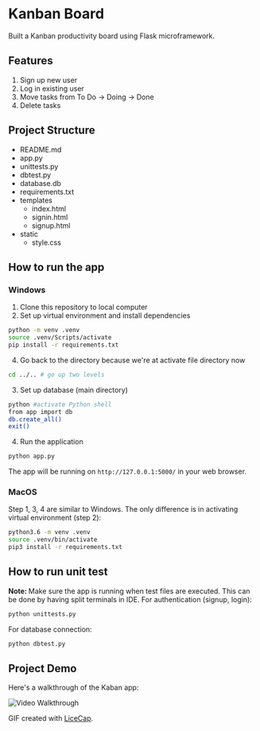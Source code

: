 # Kanban Board
Built a Kanban productivity board using Flask microframework. 

## Features
1. Sign up new user
2. Log in existing user
3. Move tasks from To Do -> Doing -> Done
4. Delete tasks

## Project Structure
+ README.md
+ app.py
+ unittests.py
+ dbtest.py
+ database.db
+ requirements.txt
+ templates
    + index.html
    + signin.html
    + signup.html
+ static
    + style.css

## How to run the app
### Windows 
1. Clone this repository to local computer
2. Set up virtual environment and install dependencies 
```sh
python -m venv .venv
source .venv/Scripts/activate
pip install -r requirements.txt
```
4. Go back to the directory because we're at activate file directory now
```sh
cd ../.. # go up two levels
```
3. Set up database (main directory)
```sh
python #activate Python shell
from app import db
db.create_all()
exit()
```
4. Run the application
```sh
python app.py
```
The app will be running on ``` http://127.0.0.1:5000/ ``` in your web browser.

### MacOS
Step 1, 3, 4 are similar to Windows.
The only difference is in activating virtual environment (step 2):
```sh
python3.6 -m venv .venv
source .venv/bin/activate
pip3 install -r requirements.txt
```
## How to run unit test 
<strong>Note: </strong> Make sure the app is running when test files are executed. This can be done by having split terminals in IDE.
For authentication (signup, login):
```sh
python unittests.py
```
For database connection:
```sh
python dbtest.py
```

## Project Demo
Here's a walkthrough of the Kaban app:

<img src='projec_demo.gif' title='Video Walkthrough' width='' alt='Video Walkthrough' />

GIF created with [LiceCap](http://www.cockos.com/licecap/).

